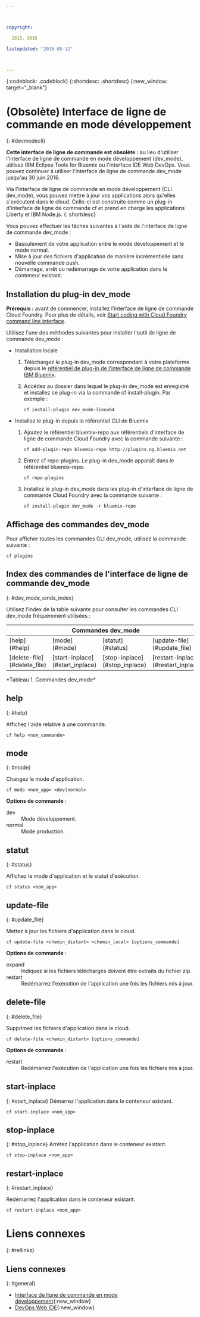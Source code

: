 ```yaml
---



copyright:

  2015，2016

lastupdated: "2016-05-12"



---
```


{:codeblock: .codeblock}
{:shortdesc: .shortdesc}
{:new_window: target="_blank"}

# (Obsolète) Interface de ligne de commande en mode développement
{: #devmodecli}

**Cette interface de ligne de commande est obsolète :** au lieu d'utiliser l'interface de ligne de commande en mode développement
(dev_mode), utilisez IBM Eclipse Tools for Bluemix ou l'interface IDE Web DevOps. Vous pouvez continuer à utiliser l'interface de ligne de commande dev_mode
jusqu'au 30 juin 2016.

Via l'interface de ligne de commande en mode développement (CLI dev_mode), vous pouvez mettre à jour vos applications alors qu'elles s'exécutent dans le
cloud. Celle-ci est construite comme un plug-in d'interface de ligne de commande cf et prend en
charge les
applications Liberty et IBM Node.js.
{: shortdesc}


Vous pouvez effectuer les tâches suivantes à l'aide de l'interface de ligne de commande dev_mode :
- Basculement de votre application entre le mode développement et le mode normal.
- Mise à jour des fichiers d'application de manière incrémentielle sans nouvelle commande push.
- Démarrage, arrêt ou redémarrage de votre application dans le conteneur existant.

## Installation du plug-in dev_mode
**Prérequis :** avant de commencer, installez l'interface de ligne de commande Cloud Foundry. Pour plus de détails, voir [Start coding with Cloud Foundry command line interface](https://github.com/cloudfoundry/cli).


Utilisez l'une des méthodes suivantes pour installer l'outil de ligne de commande dev_mode :
- Installation locale
  1. Téléchargez le plug-in dev_mode correspondant à votre plateforme depuis le [référentiel de plug-in
de l'interface de ligne de commande IBM Bluemix](http://plugins.ng.bluemix.net).
  2. Accédez au dossier dans lequel le plug-in dev_mode est enregistré et installez ce plug-in via la commande cf install-plugin. Par exemple :

        ```
        cf install-plugin dev_mode-linux64
        ```

- Installez le plug-in depuis le référentiel CLI de Bluemix
  1. Ajoutez le référentiel bluemix-repo aux référentiels d'interface de ligne de commande Cloud Foundry avec la commande suivante :

        ```
        cf add-plugin-repo bluemix-repo http://plugins.ng.bluemix.net
        ```

  2. Entrez cf repo-plugins. Le plug-in dev_mode apparaît dans le référentiel bluemix-repo.

		```
        cf repo-plugins
        ```

  3. Installez le plug-in dev_mode dans les plug-in d'interface de ligne de commande Cloud Foundry avec la commande suivante :

        ```
        cf install-plugin dev_mode -r bluemix-repo
        ```

## Affichage des commandes dev_mode

Pour afficher toutes les commandes CLI dev_mode, utilisez la commande suivante :

```
cf plugins
```

## Index des commandes de l'interface de ligne de commande dev_mode
{: #dev_mode_cmds_index}

Utilisez l'index de la table suivante pour consulter les commandes CLI dev_mode fréquemment utilisées :

<table summary="Index des commandes dev_mode">
 <thead>
 <th colspan="4">Commandes dev_mode</th>
 </thead>
 <tbody>
 <tr>
 <td>[help](#help)</td>
 <td>[mode](#mode)</td>
 <td>[statut](#status)</td>
 <td>[update-file](#update_file)</td>
 </tr>
 <tr>
 <td>[delete-file](#delete_file)</td>
 <td>[start-inplace](#start_inplace)</td>
 <td>[stop-inplace](#stop_inplace)</td>
 <td>[restart-inplace](#restart_inplace)</td>
 </tr>
  </tbody>
 </table>
*Tableau 1. Commandes dev_mode*



## help
{: #help}

Affichez l'aide relative à une commande.

```
cf help <nom_commande>
```


## mode
{: #mode}

Changez le mode d'application.

```
cf mode <nom_app> <dev|normal>
```
<strong>Options de commande</strong> :

   <dl>
   <dt>dev</dt>
   <dd>Mode développement.</dd>
   <dt>normal</dt>
   <dd>Mode production.</dd>
   </dl>


## statut
{: #status}

Affichez le mode d'application et le statut d'exécution.
```
cf status <nom_app>
```



## update-file
{: #update_file}

Mettez à jour les fichiers d'application dans le cloud.

```
cf update-file <chemin_distant> <chemin_local> [options_commande]
```


<strong>Options de commande</strong> :

   <dl>
   <dt>expand</dt>
   <dd>Indiquez si les fichiers téléchargés doivent être extraits du fichier zip.</dd>
   <dt>restart</dt>
   <dd>Redémarrez l'exécution de l'application une fois les fichiers mis à jour.</dd>
   </dl>



## delete-file
{: #delete_file}

Supprimez les fichiers d'application dans le cloud.

```
cf delete-file <chemin_distant> [options_commande]
```


<strong>Options de commande</strong> :
 <dl>
   <dt>restart</dt>
   <dd>Redémarrez l'exécution de l'application une fois les fichiers mis à jour.</dd>
  </dl>


## start-inplace
{: #start_inplace}
Démarrez l'application dans le conteneur existant.

```
cf start-inplace <nom_app>
```



## stop-inplace
{: #stop_inplace}
Arrêtez l'application dans le conteneur existant.

```
cf stop-inplace <nom_app>
```



## restart-inplace
{: #restart_inplace}

Redémarrez l'application dans le conteneur existant.

```
cf restart-inplace <nom_app>
```



# Liens connexes
{: #rellinks}

## Liens connexes
{: #general}
* [Interface de ligne de commande en mode développement](http://clis.ng.bluemix.net/ui/repository.html#cf-plugins){:new_window}
* [DevOps Web IDE](https://hub.jazz.net/docs/deploy/){:new_window}
